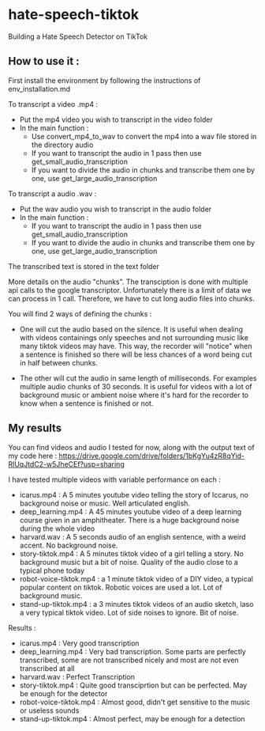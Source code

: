 # hate-speech-tiktok
Building a Hate Speech Detector on TikTok




## How to use it :

First install the environment by following the instructions of env_installation.md


To transcript a video .mp4 :
- Put the mp4 video you wish to transcript in the video folder
- In the main function : 
  - Use convert_mp4_to_wav to convert the mp4 into a wav file stored in the directory audio
  - If you want to transcript the audio in 1 pass then use get_small_audio_transcription
  - If you want to divide the audio in chunks and transcribe them one by one, use get_large_audio_transcription

To transcript a audio .wav :
- Put the wav audio you wish to transcript in the audio folder
- In the main function : 
  - If you want to transcript the audio in 1 pass then use get_small_audio_transcription
  - If you want to divide the audio in chunks and transcribe them one by one, use get_large_audio_transcription


The transcribed text is stored in the text folder

More details on the audio "chunks". The transciption is done with multiple api calls to the google transcriptor. Unfortunately there is a limit of data we can process in 1 call. Therefore, we have to cut long audio files into chunks.

You will find 2 ways of defining the chunks : 
- One will cut the audio based on the silence. It is useful when dealing with videos containings only speeches and not surrounding music like many tiktok videos may have. This way, the recorder will "notice" when a sentence is finished so there will be less chances of a word being cut in half between chunks.

- The other will cut the audio in same length of milliseconds. For examples multiple audio chunks of 30 seconds. It is useful for videos with a lot of background music or ambient noise where it's hard for the recorder to know when a sentence is finished or not.



## My results
You can find videos and audio I tested for now, along with the output text of my code here :
https://drive.google.com/drive/folders/1bKgYu4zR8qYid-RlUqJtdC2-w5JheCEf?usp=sharing

I have tested multiple videos with variable performance on each :
- icarus.mp4 : A 5 minutes youtube video telling the story of Iccarus, no background noise or music. Well articulated english.
- deep_learning.mp4 : A 45 minutes youtube video of a deep learning course given in an amphitheater. There is a huge background noise during the whole video
- harvard.wav : A 5 seconds audio of an english sentence, with a weird accent. No background noise.
- story-tiktok.mp4 : A 5 minutes tiktok video of a girl telling a story. No background music but a bit of noise. Quality of the audio close to a typical phone today
- robot-voice-tiktok.mp4 : a 1 minute tiktok video of a DIY video, a typical popular content on tiktok. Robotic voices are used a lot. Lot of background music.
- stand-up-tiktok.mp4 : a 3 minutes tiktok videos of an audio sketch, laso a very typical tiktok video. Lot of side noises to ignore. Bit of noise.

Results :
- icarus.mp4 : Very good transcription
- deep_learning.mp4 : Very bad transcription. Some parts are perfectly transcribed, some are not transcribed nicely and most are not even transcribed at all
- harvard.wav : Perfect Transcription
- story-tiktok.mp4 : Quite good transciprtion but can be perfected. May be enough for the detector
- robot-voice-tiktok.mp4 : Almost good, didn't get sensitive to the music or useless sounds
- stand-up-tiktok.mp4 : Almost perfect, may be enough for a detection
